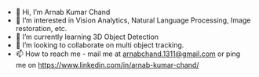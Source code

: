 - 👋 Hi, I’m Arnab Kumar Chand
- 👀 I’m interested in Vision Analytics, Natural Language Processing, Image restoration, etc.  
- 🌱 I’m currently learning 3D Object Detection
- 💞️ I’m looking to collaborate on multi object tracking. 
- 📫 How to reach me - mail me at arnabchand.1311@gmail.com
                      or ping me on  https://www.linkedin.com/in/arnab-kumar-chand/ 


<!---
Arnab1311/Arnab1311 is a ✨ special ✨ repository because its `README.md` (this file) appears on your GitHub profile.
You can click the Preview link to take a look at your changes.
--->
